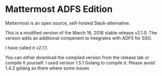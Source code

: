 # Mattermost ADFS Edition

Mattermost is an open source, self-hosted Slack-alternative. 

This is a modified version of the March 16, 2016 stable release v2.1.0.
The version adds an additional compenent to integrates with ADFS for SSO.

I have called it v2.1.1.

You can either download the compiled version from the release tab or compile it yourself. I used version 1.5.1 Golang to compile it.
Please avoid 1.4.2 golang as there where some issues
